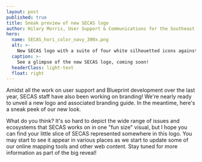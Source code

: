 ```yaml
---
layout: post
published: true
title: Sneak preview of new SECAS logo
author: Hilary Morris, User Support & Communications for the Southeast Blueprint
hero:
  name: SECAS_hori_color_navy_300x.png
  alt: >-
    New SECAS logo with a suite of four white silhouetted icons against an orange, green, navy, and purple background - a dogwood flower, mountains with a road between them, a great blue heron, and a sea trout.
  caption: >-
    See a glimpse of the new SECAS logo, coming soon!
  headerClass: light-text
  float: right
---
```


Amidst all the work on user support and Blueprint development over the last year, SECAS staff have also been working on branding! We're nearly ready to unveil a new logo and associated branding guide. In the meantime, here's a sneak peek of our new look.<!--more-->

What do you think? It's so hard to depict the wide range of issues and ecosystems that SECAS works on in one "fun size" visual, but I hope you can find your little slice of SECAS represented somewhere in this logo. You may start to see it appear in various places as we start to update some of our online mapping tools and other web content. Stay tuned for more information as part of the big reveal!
